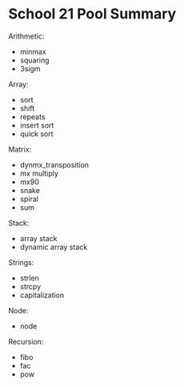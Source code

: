 # School 21 Pool Summary

Arithmetic:
- minmax
- squaring
- 3sigm

Array:
- sort
- shift
- repeats
- insert sort
- quick sort

Matrix:
- dynmx_transposition
- mx multiply
- mx90
- snake
- spiral
- sum

Stack:
- array stack
- dynamic array stack

Strings:
- strlen
- strcpy
- capitalization

Node:

- node

Recursion:

- fibo
- fac
- pow 
